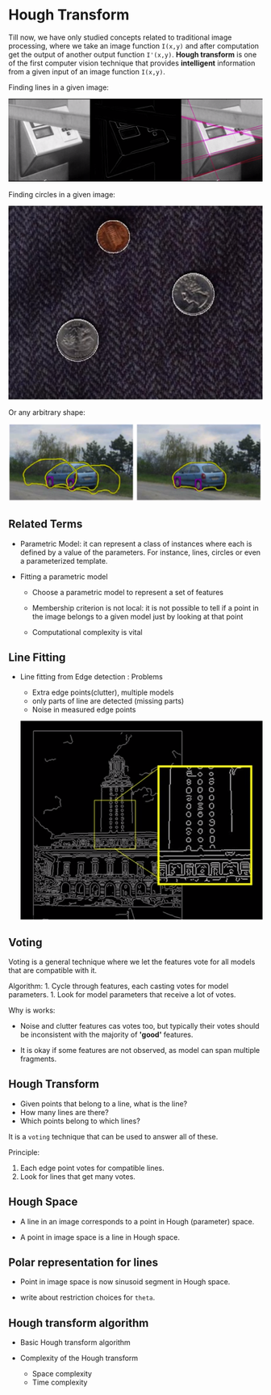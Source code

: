 # Hough Transform

Till now, we have only studied concepts related to traditional image processing, where we take an image function `I(x,y)` and after computation get the output of another output function `I'(x,y)`. **Hough transform** is one of the first computer vision technique that provides **intelligent** information from a given input of an image function `I(x,y)`.

Finding lines in a given image:

![](./img/intro.png)

Finding circles in a given image:

![](./img/circle-model.png)

Or any arbitrary shape:

![](./img/arbitrary.png)

## Related Terms

* Parametric Model: it can represent a class of instances where each is defined by a value of the parameters. For instance, lines, circles or even a parameterized template.

* Fitting a parametric model
    * Choose a parametric model to represent a set of features
    * Membership criterion is not local:
        it is not possible to tell if a point in the image belongs to a given model just by looking at that point

    * Computational complexity is vital

## Line Fitting

* Line fitting from Edge detection : Problems
    * Extra edge points(clutter), multiple models
    * only parts of line are detected (missing parts)
    * Noise in measured edge points

    ![](./img/difficult.png)

## Voting

Voting is a general technique where we let the features vote for all models that are compatible with it.

Algorithm:
    1. Cycle through features, each casting votes for model parameters.
    1. Look for model parameters that receive a lot of votes.

Why is works:

* Noise and clutter features cas votes too, but typically their votes should be inconsistent with the majority of **'good'** features.

* It is okay if some features are not observed, as model can span multiple fragments.

## Hough Transform

* Given points that belong to a line, what is the line?
* How many lines are there?
* Which points belong to which lines?

It is a `voting` technique that can be used to answer all of these.

Principle:

1. Each edge point votes for compatible lines.
1. Look for lines that get many votes. 

## Hough Space

* A line in an image corresponds to a point in Hough (parameter) space.

* A point in image space is a line in Hough space.

## Polar representation for lines

* Point in image space is now sinusoid segment in Hough space.

* write about restriction choices for `theta`.

## Hough transform algorithm

* Basic Hough transform algorithm

* Complexity of the Hough transform
    * Space complexity
    * Time complexity


